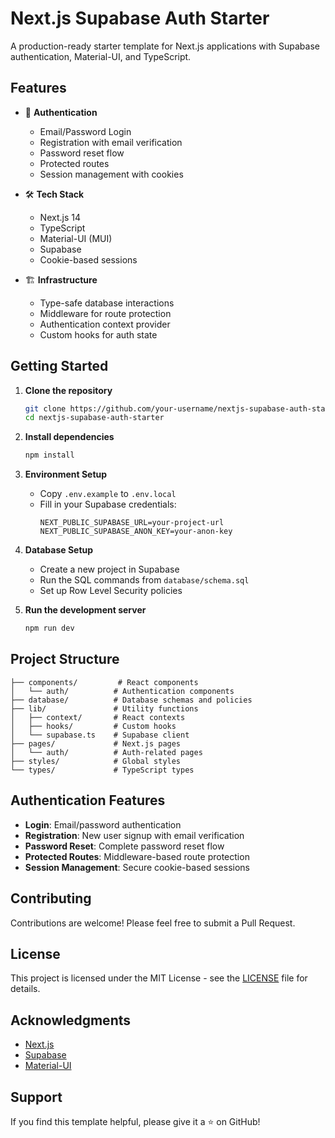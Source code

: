 # Next.js Supabase Auth Starter

A production-ready starter template for Next.js applications with Supabase authentication, Material-UI, and TypeScript.

## Features

- 🔐 **Authentication**
  - Email/Password Login
  - Registration with email verification
  - Password reset flow
  - Protected routes
  - Session management with cookies

- 🛠 **Tech Stack**
  - Next.js 14
  - TypeScript
  - Material-UI (MUI)
  - Supabase
  - Cookie-based sessions

- 🏗 **Infrastructure**
  - Type-safe database interactions
  - Middleware for route protection
  - Authentication context provider
  - Custom hooks for auth state

## Getting Started

1. **Clone the repository**
   ```bash
   git clone https://github.com/your-username/nextjs-supabase-auth-starter.git
   cd nextjs-supabase-auth-starter
   ```

2. **Install dependencies**
   ```bash
   npm install
   ```

3. **Environment Setup**
   - Copy `.env.example` to `.env.local`
   - Fill in your Supabase credentials:
     ```
     NEXT_PUBLIC_SUPABASE_URL=your-project-url
     NEXT_PUBLIC_SUPABASE_ANON_KEY=your-anon-key
     ```

4. **Database Setup**
   - Create a new project in Supabase
   - Run the SQL commands from `database/schema.sql`
   - Set up Row Level Security policies

5. **Run the development server**
   ```bash
   npm run dev
   ```

## Project Structure

```
├── components/         # React components
│   └── auth/          # Authentication components
├── database/          # Database schemas and policies
├── lib/               # Utility functions
│   ├── context/       # React contexts
│   ├── hooks/         # Custom hooks
│   └── supabase.ts    # Supabase client
├── pages/             # Next.js pages
│   └── auth/          # Auth-related pages
├── styles/            # Global styles
└── types/             # TypeScript types
```

## Authentication Features

- **Login**: Email/password authentication
- **Registration**: New user signup with email verification
- **Password Reset**: Complete password reset flow
- **Protected Routes**: Middleware-based route protection
- **Session Management**: Secure cookie-based sessions

## Contributing

Contributions are welcome! Please feel free to submit a Pull Request.

## License

This project is licensed under the MIT License - see the [LICENSE](LICENSE) file for details.

## Acknowledgments

- [Next.js](https://nextjs.org/)
- [Supabase](https://supabase.io/)
- [Material-UI](https://mui.com/)

## Support

If you find this template helpful, please give it a ⭐️ on GitHub!

